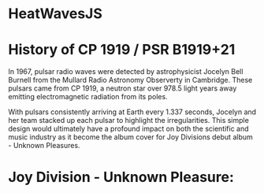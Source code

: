# HeatWavesJS


# History of CP 1919 / PSR B1919+21 
In 1967, pulsar radio waves were detected by astrophysicist Jocelyn Bell Burnell from the Mullard Radio Astronomy Observerty in Cambridge.
These pulsars came from CP 1919, a neutron star over 978.5 light years away emitting electromagnetic radiation from its poles. 

With pulsars consistently arriving at Earth every 1.337 seconds, Jocelyn and her team stacked up each pulsar to highlight the irregularities. 
This simple design would ultimately have a profound impact on both the scientific and music industry as it become the album cover for Joy Divisions debut album - Unknown Pleasures. 

# Joy Division - Unknown Pleasure:

